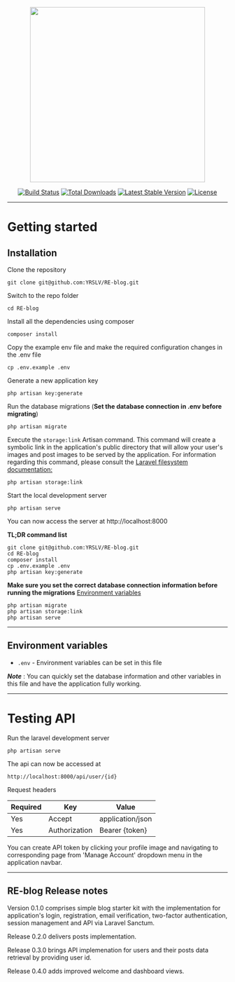 <p align="center"><a href="https://laravel.com" target="_blank"><img src="https://raw.githubusercontent.com/laravel/art/master/logo-lockup/5%20SVG/2%20CMYK/1%20Full%20Color/laravel-logolockup-cmyk-red.svg" width="400"></a></p>

<p align="center">
<a href="https://travis-ci.org/laravel/framework"><img src="https://travis-ci.org/laravel/framework.svg" alt="Build Status"></a>
<a href="https://packagist.org/packages/laravel/framework"><img src="https://img.shields.io/packagist/dt/laravel/framework" alt="Total Downloads"></a>
<a href="https://packagist.org/packages/laravel/framework"><img src="https://img.shields.io/packagist/v/laravel/framework" alt="Latest Stable Version"></a>
<a href="https://packagist.org/packages/laravel/framework"><img src="https://img.shields.io/packagist/l/laravel/framework" alt="License"></a>
</p>

----------

# Getting started


## Installation

Clone the repository

    git clone git@github.com:YRSLV/RE-blog.git

Switch to the repo folder

    cd RE-blog

Install all the dependencies using composer

    composer install

Copy the example env file and make the required configuration changes in the .env file

    cp .env.example .env

Generate a new application key

    php artisan key:generate


Run the database migrations (**Set the database connection in .env before migrating**)

    php artisan migrate

Execute the `storage:link` Artisan command. This command will create a symbolic link in the application's public directory that will allow your user's images and post images to be served by the application. For information regarding this command, please consult the [Laravel filesystem documentation:](https://laravel.com/docs/8.x/filesystem#the-public-disk)

    php artisan storage:link

Start the local development server

    php artisan serve

You can now access the server at http://localhost:8000

**TL;DR command list**

    git clone git@github.com:YRSLV/RE-blog.git
    cd RE-blog
    composer install
    cp .env.example .env
    php artisan key:generate
    
**Make sure you set the correct database connection information before running the migrations** [Environment variables](#environment-variables)

    php artisan migrate
    php artisan storage:link
    php artisan serve

----------

## Environment variables

- `.env` - Environment variables can be set in this file

***Note*** : You can quickly set the database information and other variables in this file and have the application fully working.


----------

# Testing API

Run the laravel development server

    php artisan serve

The api can now be accessed at

    http://localhost:8000/api/user/{id}

Request headers

| **Required** 	| **Key**              	| **Value**            	|
|----------	|------------------	|------------------	|
| Yes      	| Accept     	| application/json 	|
| Yes 	| Authorization    	| Bearer {token}       	|

You can create API token by clicking your profile image and navigating to corresponding page from 'Manage Account' dropdown menu in the application navbar.

----------

    
## RE-blog Release notes

Version 0.1.0 comprises simple blog starter kit with the implementation for application's login, registration, email verification, two-factor authentication, session management and API via Laravel Sanctum.

Release 0.2.0 delivers posts implementation.

Release 0.3.0 brings API implemenation for users and their posts data retrieval by providing user id.

Release 0.4.0 adds improved welcome and dashboard views.

